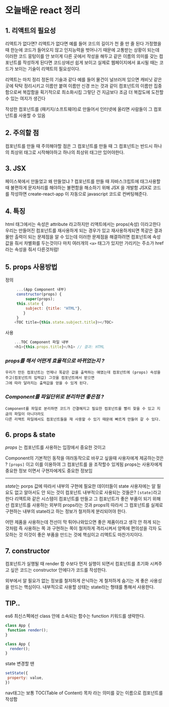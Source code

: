 # 오늘배운  react 정리


## 1. 리액트의 필요성

리액트가 없다면? 리액트가 없다면 예를 들어 코드의 길이가 천 줄 만 줄 된다 가정했을 때
한눈에 코드가 들어오지 않고 인지능력을 벗어나기 때문에 고통받는 상황이 되는데 이러한 코드 뭉텅이를
안 보이게 다른 곳에서 작성을 해두고 같은 이름의 의미를 갖는 컴포넌트를 작성하게 된다면 코드상에선 쉽게 보이고
실제로 웹페이지에서 표시될 때는 코드가 보이는 기술이 리액트의 필요성이다.

리액트는 마치 정리 정돈의 기술과 같다 예를 들어 물건이 널브러져 있으면 캐비닛 같은 곳에 탁탁 정리시키고
이름만 붙여 이름만 신경 쓰는 것과 같이 컴포넌트의 이름만 집중함으로써 복잡함을 획기적으로 최소화시킴 그렇단 건 지금보다 조금 더 복잡도에 도전할 수 있는 여지가 생긴다

작성한 컴포넌트를 (패키지/소프트웨어)로 만들어서 인터넷에 올리면 사람들이 그 컴포넌트를 사용할 수 있음

## 2. 주의할 점

컴포넌트를 만들 때 주의해야할 점은 
그 컴포넌트를 만들 때 그 컴포넌트는 반드시 하나의 최상위 태그로 시작해야하고 하나의 최상위 태그만 있어야한다.

## 3. JSX
페이스북에서 만들었고
왜 만들었냐 ? 컴포넌트를 만들 때 자바스크립트에 태그사용할 때 불편하게 문자처리를 해야하는 
불편함을 해소하기 위해 JSX 을 개발함
JSX로 코드를 작성하면 create-react-app 이 자동으로 javascript 코드로 컨버팅해준다.

## 4. 특징

html 태그에서는 속성은 attribute 라고하지만 리액트에서는 props(속성) 이라고한다
우리는 만들어진 컴포넌트를 재사용하게 되는 경우가 있고 재사용하게되면 똑같은 결과물만 출력이 되는 문제점을 알 수 있는데
이러한 문제점을 해결하려면 컴포넌트에 속성값을 줘서 차별화를 두는것이다
 마치 여러개의 ```<a>``` 태그가 있지만 가리키는 주소가 href 라는 속성을 줘서 다른것처럼!

## 5. props 사용방법

정의
``` javascript
     ...(App Component 내부)  
     constructor(props) {
         super(props);
     this.state {
         subject: {title: "HTML"},
        }   
     }
    <TOC title={this.state.subject.title}></TOC>
```

사용
``` javascript
    ...TOC Component 파일 내부
    <h1>{this.props.title}</h1> // 결과: HTML
```

### *props를 해서 어떤게 효율적으로 바뀌었는지 ?* 


    우리가 만든 컴포넌트는 언제나 똑같은 값을 출력하는 얘였는데 컴포넌트에 (props) 속성을 주고(컴포넌트의 입력값) 그것을 컴포넌트에서 받으면
    그에 따라 달라지는 출력값을 얻을 수 있게 된다.

### *Component를 파일단위로 분리하면 좋은점 ?*
    Component를 파일로 분리하면 코드가 간결해지고 필요한 컴포넌트를 빨리 찾을 수 있고 지금의 파일이 아니더라도
    다른 리액트 파일에서도 컴포넌트들을 재 사용할 수 있기 때문에 빠르게 만들어 갈 수 있다.


## 6. props & state
*props* 는 컴포넌트를 사용하는 입장에서 중요한 것이고

Component의 기본적인 동작을 여러동작으로 바꾸고 싶을때 사용자에게 제공하는것은 ? ```[props]``` 이고 이를 이용하여 그 컴포넌트를 을 조작할수 있게됨
props는 사용자에게 중요한 정보 이면서 구현자에게도 중요한 정보임

---

*state*는 porps 값에 따라서 내부의 구현에 필요한 데이터들이 state
사용자에는 알 필요도 없고 알아서도 안 되는 것이 컴포넌트 내부적으로 사용되는 것들은? ```[state]```라고 한다
리액트와 같은 시스템이 컴포넌트를 만들고 그 컴포넌트가 좋은 부품이 되기 위해선 컴포넌트를 사용하는 외부의 props라는 것과 props의 따라서
그 컴포넌트를 실제로 구현하는 내부의 state라고 하는 정보가 철저하게 분리되어야 한다.

어떤 제품을 사용하는데 전선이 막 튀어나와있으면 좋은 제품이라고 생각 안 하게 되는 것처럼
즉 사용하는 쪽 과 구현하는 쪽이 철저하게 격리시켜서 양쪽에 편의성을 각자 도모하는 것
이것이 좋은 부품을 만드는 것에 핵심이고 리액트도 마찬가지이다.

## 7. constructor 

컴포넌트가 실행될 때 render 함 수보다 먼저 실행이 되면서 컴포넌트를 초기화 시켜주고 싶은 코드는
constructor 안에다가 코드를 작성한다.

외부에서 알 필요가 없는 정보를 철저하게 은닉하는 게 철저하게 숨기는 게 좋은 사용성을 만드는 핵심이다.
내부적으로 사용할 상태는 state라는 형태를 통해서 사용한다.



## TIP..
es6 최신스펙에선 class 안에 소속되는 함수는 function 키워드를 생략한다.
``` javascript
class App {
 function render();
}

class App { 
  render();
}
``` 

state 변경할 땐
```javascript
setState({
 property: value,
})
```

nav태그는 보통 TOC(Table of Content) 목차 라는 의미를 갖는 이름으로 컴포넌트를 작성함











